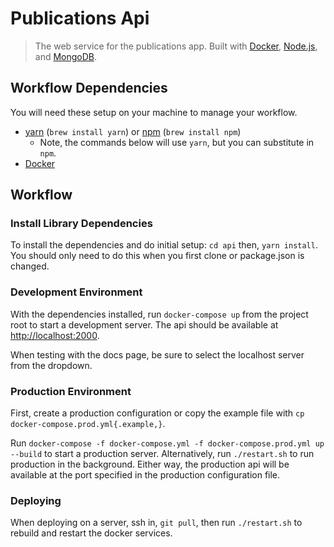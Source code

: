 # Publications Api

> The web service for the publications app. Built with
> [Docker](https://docker.com/), [Node.js](https://nodejs.org/), and
> [MongoDB](https://mongodb.com/).

## Workflow Dependencies

You will need these setup on your machine to manage your workflow.

- [yarn](https://yarnpkg.com/) (`brew install yarn`) or
  [npm](https://www.npmjs.com/) (`brew install npm`)
  - Note, the commands below will use `yarn`, but you can substitute in `npm`.
- [Docker](https://docs.docker.com/install/)

## Workflow

### Install Library Dependencies

To install the dependencies and do initial setup: `cd api` then, `yarn install`.
You should only need to do this when you first clone or package.json is
changed.

### Development Environment

With the dependencies installed, run `docker-compose up` from the project
root to start a development server. The api should be available at
<http://localhost:2000>.

When testing with the docs page, be sure to select the localhost server from
the dropdown.

### Production Environment

First, create a production configuration or copy the example file with
`cp docker-compose.prod.yml{.example,}`.

Run `docker-compose -f docker-compose.yml -f docker-compose.prod.yml up --build`
to start a production server. Alternatively, run `./restart.sh` to run
production in the background. Either way, the production api will be
available at the port specified in the production configuration file.

### Deploying

When deploying on a server, ssh in, `git pull`, then run `./restart.sh` to
rebuild and restart the docker services.
